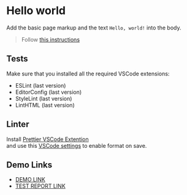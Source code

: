 # Hello world

Add the basic page markup and the text `Hello, world!` into the body.

> Follow [this instructions](https://mate-academy.github.io/layout_task-guideline/#how-to-solve-the-layout-tasks-on-github)

## Tests

Make sure that you installed all the required VSCode extensions:

- ESLint (last version)
- EditorConfig (last version)
- StyleLint (last version)
- LintHTML (last version)

## Linter

Install [Prettier VSCode Extention](https://marketplace.visualstudio.com/items?itemName=esbenp.prettier-vscode)  
and use this [VSCode settings](https://mate-academy.github.io/fe-program/tools/vscode/settings.json) to enable format on save.

## Demo Links

- [DEMO LINK](https://thenash1996.github.io/layout_hello-world/)
- [TEST REPORT LINK](https://thenash1996.github.io/layout_hello-world/report/report.html)
